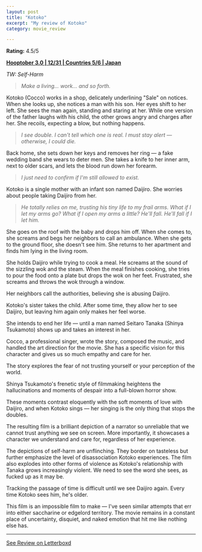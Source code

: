 ```yaml
---
layout: post
title: "Kotoko"
excerpt: "My review of Kotoko"
category: movie_review

---
```


**Rating:** 4.5/5

<b><a href="https://boxd.it/pRNoI/detail">Hooptober 3.0 | 12/31 | Countries 5/6 | Japan</a></b>

<i>TW: Self-Harm</i>

<blockquote><i>Make a living… work… and so forth.</i></blockquote>

Kotoko (Cocco) works in a shop, delicately underlining "Sale" on notices. When she looks up, she notices a man with his son. Her eyes shift to her left. She sees the man again, standing and staring at her. While one version of the father laughs with his child, the other grows angry and charges after her. She recoils, expecting a blow, but nothing happens.

<blockquote><i>I see double. I can't tell which one is real. I must stay alert — otherwise, I could die.</i></blockquote>

Back home, she sets down her keys and removes her ring — a fake wedding band she wears to deter men. She takes a knife to her inner arm, next to older scars, and lets the blood run down her forearm.

<blockquote><i>I just need to confirm if I'm still allowed to exist.</i></blockquote>

Kotoko is a single mother with an infant son named Daijiro. She worries about people taking Daijiro from her.

<blockquote><i>He totally relies on me, trusting his tiny life to my frail arms. What if I let my arms go? What if I open my arms a little? He'll fall. He'll fall if I let him.</i></blockquote>

She goes on the roof with the baby and drops him off. When she comes to, she screams and begs her neighbors to call an ambulance. When she gets to the ground floor, she doesn't see him. She returns to her apartment and finds him lying in the living room.

She holds Daijiro while trying to cook a meal. He screams at the sound of the sizzling wok and the steam. When the meal finishes cooking, she tries to pour the food onto a plate but drops the wok on her feet. Frustrated, she screams and throws the wok through a window.

Her neighbors call the authorities, believing she is abusing Daijiro.

Kotoko's sister takes the child. After some time, they allow her to see Daijiro, but leaving him again only makes her feel worse.

She intends to end her life — until a man named Seitaro Tanaka (Shinya Tsukamoto) shows up and takes an interest in her.

Cocco, a professional singer, wrote the story, composed the music, and handled the art direction for the movie. She has a specific vision for this character and gives us so much empathy and care for her.

The story explores the fear of not trusting yourself or your perception of the world.

Shinya Tsukamoto's frenetic style of filmmaking heightens the hallucinations and moments of despair into a full-blown horror show.

These moments contrast eloquently with the soft moments of love with Daijiro, and when Kotoko sings — her singing is the only thing that stops the doubles.

The resulting film is a brilliant depiction of a narrator so unreliable that we cannot trust anything we see on screen. More importantly, it showcases a character we understand and care for, regardless of her experience.

The depictions of self-harm are unflinching. They border on tasteless but further emphasize the level of disassociation Kotoko experiences. The film also explodes into other forms of violence as Kotoko's relationship with Tanaka grows increasingly violent. We need to see the word she sees, as fucked up as it may be.

Tracking the passage of time is difficult until we see Daijiro again. Every time Kotoko sees him, he's older.

This film is an impossible film to make — I've seen similar attempts that err into either saccharine or edgelord territory. The movie remains in a constant place of uncertainty, disquiet, and naked emotion that hit me like nothing else has.

<hr>

[See Review on Letterboxd](https://boxd.it/6FBC1H)
